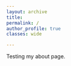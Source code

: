 ```yaml
---
layout: archive
title:
permalink: /
author_profile: true
classes: wide

---
```


Testing my about page.